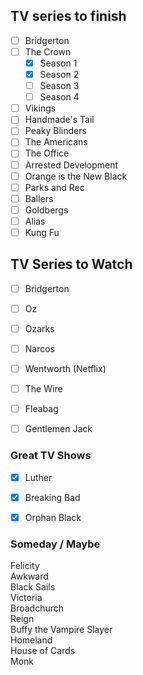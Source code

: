 ## TV series to finish ##

- [ ] Bridgerton
- [ ] The Crown
  - [x] Season 1
  - [x] Season 2
  - [ ] Season 3
  - [ ] Season 4
- [ ] Vikings 
- [ ] Handmade's Tail  
- [ ] Peaky Blinders  
- [ ] The Americans  
- [ ] The Office   
- [ ] Arrested Development  
- [ ] Orange is the New Black  
- [ ] Parks and Rec  
- [ ] Ballers  
- [ ] Goldbergs  
- [ ] Alias  
- [ ] Kung Fu  

## TV Series to Watch ##
- [ ] Bridgerton
- [ ] Oz  
- [ ] Ozarks  
- [ ] Narcos   
- [ ] Wentworth (Netflix)  
- [ ] The Wire  
- [ ] Fleabag  
- [ ] Gentlemen Jack  


### Great TV Shows ###
- [x] Luther   
- [x] Breaking Bad
- [x] Orphan Black  


### Someday / Maybe ### 
Felicity  
Awkward  
Black Sails  
Victoria  
Broadchurch  
Reign   
Buffy the Vampire Slayer  
Homeland  
House of Cards  
Monk   


